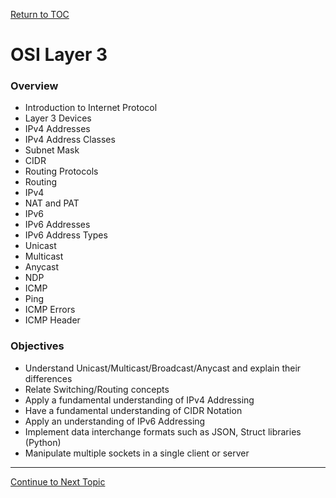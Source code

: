 <a href="https://github.com/CyberTrainingUSAF/08-Network-Programming/blob/master/00-Table-of-Contents.md" rel="Return to TOC"> Return to TOC </a>

# OSI Layer 3

### Overview

* Introduction to Internet Protocol
* Layer 3 Devices
* IPv4 Addresses
* IPv4 Address Classes
* Subnet Mask
* CIDR
* Routing Protocols
* Routing 
* IPv4
* NAT and PAT
* IPv6
* IPv6 Addresses
* IPv6 Address Types
* Unicast
* Multicast
* Anycast
* NDP
* ICMP
* Ping
* ICMP Errors
* ICMP Header

### Objectives

* Understand Unicast/Multicast/Broadcast/Anycast and explain their differences
* Relate Switching/Routing concepts
* Apply a fundamental understanding of IPv4 Addressing
* Have a fundamental understanding of CIDR Notation
* Apply an understanding of IPv6 Addressing
* Implement data interchange formats such as JSON, Struct libraries \(Python\)
* Manipulate multiple sockets in a single client or server

---
<a href="https://github.com/CyberTrainingUSAF/08-Network-Programming/blob/master/05-osi-layer-3/references.md" > Continue to Next Topic </a>
